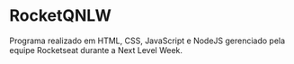# RocketQNLW
Programa realizado em HTML, CSS, JavaScript e NodeJS gerenciado pela equipe Rocketseat durante a Next Level Week.
